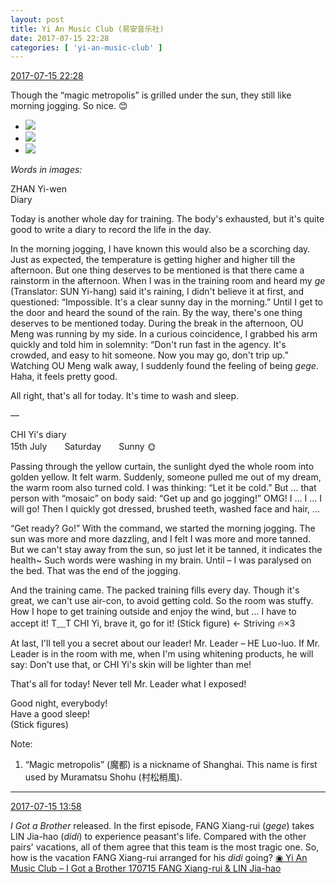 ```yaml
---
layout: post
title: Yi An Music Club (易安音乐社)
date: 2017-07-15 22:28
categories: [ 'yi-an-music-club' ]
---
```


<div class="weibo-info">
  <a href="http://weibo.com/6094546964/FcxTpgnMN">2017-07-15 22:28</a>
</div>

Though the “magic metropolis” is grilled under the sun, they still like morning jogging. So nice. :blush:

<!-- more -->

<ul class="weibo-pic-list-1">
  <li class="weibo-pic">
    <a href="http://wx1.sinaimg.cn/mw690/006Es64Agy1fhkxsjtpp9j30u017pqod.jpg"><img src="http://wx1.sinaimg.cn/thumb150/006Es64Agy1fhkxsjtpp9j30u017pqod.jpg" /></a>
  </li>
  <li class="weibo-pic">
    <a href="http://wx2.sinaimg.cn/mw690/006Es64Agy1fhkxskpyvmj30u017w7n8.jpg"><img src="http://wx2.sinaimg.cn/thumb150/006Es64Agy1fhkxskpyvmj30u017w7n8.jpg" /></a>
  </li>
  <li class="weibo-pic">
    <a href="http://wx3.sinaimg.cn/mw690/006Es64Agy1fhkxslsmvqj30u017xk7y.jpg"><img src="http://wx3.sinaimg.cn/thumb150/006Es64Agy1fhkxslsmvqj30u017xk7y.jpg" /></a>
  </li>
</ul>

*Words in images:*

ZHAN Yi-wen  
Diary

Today is another whole day for training. The body's exhausted, but it's quite good to write a diary to record the life in the day.

In the morning jogging, I have known this would also be a scorching day. Just as expected, the temperature is getting higher and higher till the afternoon. But one thing deserves to be mentioned is that there came a rainstorm in the afternoon. When I was in the training room and heard my *ge* (Translator: SUN Yi-hang) said it's raining, I didn't believe it at first, and questioned: “Impossible. It's a clear sunny day in the morning.” Until I get to the door and heard the sound of the rain. By the way, there's one thing deserves to be mentioned today. During the break in the afternoon, OU Meng was running by my side. In a curious coincidence, I grabbed his arm quickly and told him in solemnity: “Don't run fast in the agency. It's crowded, and easy to hit someone. Now you may go, don't trip up.” Watching OU Meng walk away, I suddenly found the feeling of being *gege*. Haha, it feels pretty good.

All right, that's all for today. It's time to wash and sleep.

—

CHI Yi's diary  
15th July　　Saturday　　Sunny :sun_with_face:

Passing through the yellow curtain, the sunlight dyed the whole room into golden yellow. It felt warm. Suddenly, someone pulled me out of my dream, the warm room also turned cold. I was thinking: “Let it be cold.” But … that person with “mosaic” on body said: “Get up and go jogging!” OMG! I … I … I will go! Then I quickly got dressed, brushed teeth, washed face and hair, …

“Get ready? Go!” With the command, we started the morning jogging. The sun was more and more dazzling, and I felt I was more and more tanned. But we can't stay away from the sun, so just let it be tanned, it indicates the health~ Such words were washing in my brain. Until – I was paralysed on the bed. That was the end of the jogging.

And the training came. The packed training fills every day. Though it's great, we can't use air-con, to avoid getting cold. So the room was stuffy. How I hope to get training outside and enjoy the wind, but … I have to accept it! T﹏T CHI Yi, brave it, go for it! (Stick figure) ← Striving :fire:×3

At last, I'll tell you a secret about our leader! Mr. Leader – HE Luo-luo. If Mr. Leader is in the room with me, when I'm using whitening products, he will say: Don't use that, or CHI Yi's skin will be lighter than me!

That's all for today! Never tell Mr. Leader what I exposed!

Good night, everybody!  
Have a good sleep!  
(Stick figures)

Note:
1. “Magic metropolis” (魔都) is a nickname of Shanghai. This name is first used by Muramatsu Shohu (村松梢風).

---

<div class="weibo-info">
  <a href="http://weibo.com/6094546964/FcuyIF56E">2017-07-15 13:58</a>
</div>

*I Got a Brother* released. In the first episode, FANG Xiang-rui (*gege*) takes LIN Jia-hao (*didi*) to experience peasant's life. Compared with the other pairs' vacations, all of them agree that this team is the most tragic one. So, how is the vacation FANG Xiang-rui arranged for his *didi* going? [◉ Yi An Music Club – I Got a Brother 170715 FANG Xiang-rui & LIN Jia-hao](https://www.youtube.com/watch?v=rgIl9F5qh-w)

